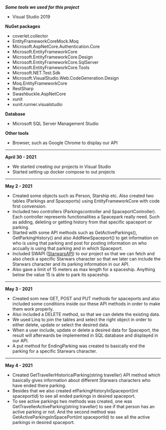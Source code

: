 ***Some tools we used for this project***

- Visual Studio 2019

**NuGet packages**
- coverlet.collector
- EntityFrameworkCoreMock.Moq
- Microsoft.AspNetCore.Authentication.Core
- Microsoft.EntityFrameworkCore
- Microsoft.EntityFrameworkCore.Design
- Microsoft.EntityFrameworkCore.SqlServer
- Microsoft.EntityFrameworkCore.Tools
- Microsoft.NET.Test.Sdk
- Microsoft.VisualStudio.Web.CodeGeneration.Design
- Moq.EntityFrameworkCore
- RestSharp
- Swashbuckle.AspNetCore
- xunit
- xunit.runner.visualstudio

**Database**
- Microsoft SQL Server Management Studio

**Other tools**
- Browser, such as Google Chrome to display our API

---

**April 30 - 2021**

- We started creating our projects in Visual Studio
- Started setting up docker compose to out projects

---

**May 2 - 2021**

- Created some objects such as Person, Starship etc. Also created two tables (Parkings and Spaceports) using EntityFrameworkCore with code first convension. 
- Included two controllers (Parkingscontroller and SpaceportController). Each controller represents functionalities a Spacepark really need. Such as adding, deleting or getting history from that specific spaceport or parking.  
- Started with some API methods such as GetActiveParkings(), GetParkingHistory() and also AddNewSpaceport() to get information on who is using that parking and post for posting information on who accually is using that parking and in which Spaceport.  
- Included SWAPI ([StarwarsAPI](https://swapi.dev/)) to our project so that we can fetch and also check a specific Starwars character so that we later can include the Starwars character and its parking information in our API.
- Also gave a limit of 15 meters as max length for a spaceship. Anything below the value 15 is able to park its spaceship. 


---

**May 3 - 2021**

- Created som new GET, POST and PUT methods for spaceports and also included some conditions inside our these API methods in order to make them work properly. 
- Also included a DELETE method, so that we can delete the existing data. 
-  We used Linq to join the tables and select the right object in order to either delete, update or select the desired data.
-  When a user include, update or delete a desired data for Spaceport, the result will afterwards be implemented in SQL database and displayed in our API.
-  A put method for EndingParking was created to basically end the parking for a specific Starwars character. 

---

**May 4 - 2021**

- Created GetTravellerHistoricalParking(string traveller) API method which basically gives information about different Starwars characters who have ended there parking. 
- Besides that we also created etParkingHistoryInSpaceport(int spaceportId) to see all ended parkings in desired spaceport. 
- To see active parkings two methods was created, one was GetTravellerActiveParking(string traveller) to see if that person has an active parking or not. And the second method was GetActiveParkingsInSpacePort(int spaceportId) to see all the active parkings in desired spaceport.
